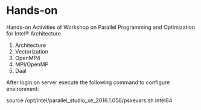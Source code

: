# Hands-on 

Hands-on Activities of Workshop on Parallel Programming and Optimization for Intel® Architecture

1. Architecture
2. Vectorization
3. OpenMP4
4. MPI/OpenMP
5. Daal

After login on server execute the following command to configure environment:

source /opt/intel/parallel_studio_xe_2016.1.056/psxevars.sh intel64
